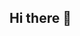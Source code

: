 ## Hi there 👋

<!--
**kirson-el/kirson-el** is a ✨ _special_ ✨ repository because its `README.md` (this file) appears on your GitHub profile.

Here are some ideas to get you started:

- 🔭 I’m currently working on ...
- 🌱 I’m currently learning ...
- 👯 I’m looking to collaborate on ...
- 🤔 I’m looking for help with ...
- 💬 Ask me about ...
- 📫 How to reach me: kirson.el@northeastern.edu
- 😄 Pronouns: She/Her
- ⚡ Fun fact: ...
-->
